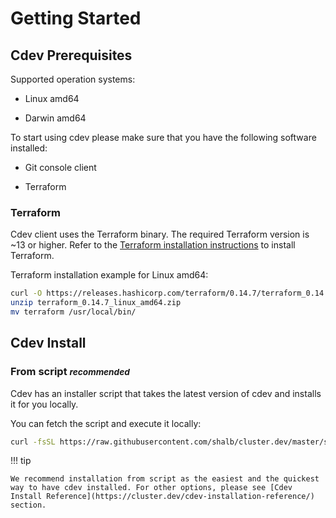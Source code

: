 # Getting Started

## Cdev Prerequisites

Supported operation systems:

* Linux amd64

* Darwin amd64

To start using cdev please make sure that you have the following software installed:

* Git console client

* Terraform

### Terraform

Cdev client uses the Terraform binary. The required Terraform version is ~13 or higher. Refer to the [Terraform installation instructions](https://www.terraform.io/downloads.html) to install Terraform.

Terraform installation example for Linux amd64:

```bash
curl -O https://releases.hashicorp.com/terraform/0.14.7/terraform_0.14.7_linux_amd64.zip
unzip terraform_0.14.7_linux_amd64.zip
mv terraform /usr/local/bin/
```

## Cdev Install

### From script *<small>recommended</small>*

Cdev has an installer script that takes the latest version of cdev and installs it for you locally.<br> 

You can fetch the script and execute it locally:

```bash
curl -fsSL https://raw.githubusercontent.com/shalb/cluster.dev/master/scripts/get_cdev.sh | bash
```

!!! tip

    We recommend installation from script as the easiest and the quickest way to have cdev installed. For other options, please see [Cdev Install Reference](https://cluster.dev/cdev-installation-reference/) section.

